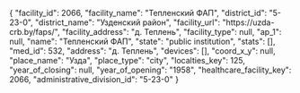 {
    "facility_id": 2066,
    "facility_name": "Тепленский ФАП",
    "district_id": "5-23-0",
    "district_name": "Узденский район",
    "facility_url": "https:\/\/uzda-crb.by\/faps\/",
    "facility_address": "д. Теплень",
    "facility_type": null,
    "ap_1": null,
    "name": "Тепленский ФАП",
    "state": "public institution",
    "stats": [],
    "med_id": 532,
    "address": "д. Теплень",
    "devices": [],
    "coord_x_y": null,
    "place_name": "Узда",
    "place_type": "city",
    "localties_key": 125,
    "year_of_closing": null,
    "year_of_opening": "1958",
    "healthcare_facility_key": 2066,
    "administrative_division_id": "5-23-0"
}